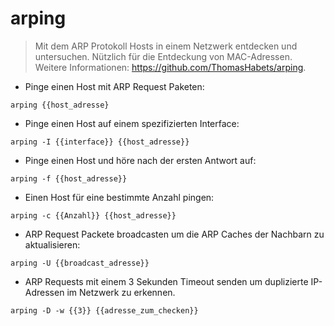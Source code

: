 # arping

> Mit dem ARP Protokoll Hosts in einem Netzwerk entdecken und untersuchen.
> Nützlich für die Entdeckung von MAC-Adressen.
> Weitere Informationen: <https://github.com/ThomasHabets/arping>.

- Pinge einen Host mit ARP Request Paketen:

`arping {{host_adresse}`

- Pinge einen Host auf einem spezifizierten Interface:

`arping -I {{interface}} {{host_adresse}}`

- Pinge einen Host und höre nach der ersten Antwort auf:

`arping -f {{host_adresse}}`

- Einen Host für eine bestimmte Anzahl pingen:

`arping -c {{Anzahl}} {{host_adresse}}`

- ARP Request Packete broadcasten um die ARP Caches der Nachbarn zu aktualisieren:

`arping -U {{broadcast_adresse}}`

- ARP Requests mit einem 3 Sekunden Timeout senden um duplizierte IP-Adressen im Netzwerk zu erkennen.

`arping -D -w {{3}} {{adresse_zum_checken}}`
